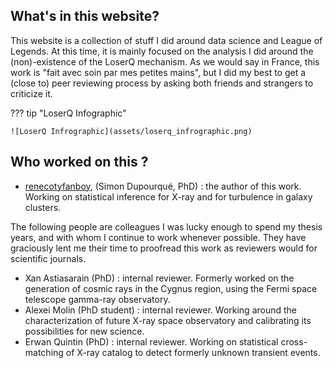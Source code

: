 ## What's in this website?

This website is a collection of stuff I did around data science and League of Legends. At this time, it is mainly focused on the analysis I did around the (non)-existence of the LoserQ mechanism. As we would say in France, this work is "fait avec soin par mes petites mains", but I did my best to get a (close to) peer reviewing process by asking both friends and strangers to criticize it.

??? tip "LoserQ Infographic"

    ![LoserQ Infrographic](assets/loserq_infrographic.png)

## Who worked on this ?

- [renecotyfanboy](https://www.reddit.com/user/renecotyfanboy/), (Simon Dupourqué, PhD) : the author of this work. Working on statistical inference for X-ray and for turbulence in galaxy clusters.

The following people are colleagues I was lucky enough to spend my thesis years, and with whom I continue to work whenever possible. They have graciously lent me their time to proofread this work as reviewers would for scientific journals.

- Xan Astiasarain (PhD) : internal reviewer. Formerly worked on the generation of cosmic rays in the Cygnus region, using the Fermi space telescope gamma-ray observatory.
- Alexei Molin (PhD student) : internal reviewer. Working around the characterization of future X-ray space observatory and calibrating its possibilities for new science.
- Erwan Quintin (PhD) : internal reviewer. Working on statistical cross-matching of X-ray catalog to detect formerly unknown transient events.
